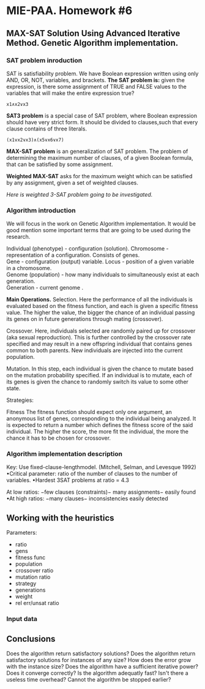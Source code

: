 # MIE-PAA. Homework #6

## MAX-SAT Solution Using Advanced Iterative Method. Genetic Algorithm implementation.

### SAT problem inroduction

SAT is satisfiability problem. We have Boolean expression written using only AND, OR, NOT, variables, and brackets. **The SAT problem is:** given the expression, is there some assignment of TRUE and FALSE values to the variables that will make the entire expression true?
	
	x1∧x2∨x3

**SAT3 problem** is a special case of SAT problem, where Boolean expression should have very strict form. It should be divided to clauses,such that every clause contains of three literals.

	(x1∨x2∨x3)∧(x5∨x6∨x7)

**MAX-SAT problem** is an generalization of SAT problem. The problem of determining the maximum number of clauses, of a given Boolean formula, that can be satisfied by some assignment.

**Weighted MAX-SAT** asks for the maximum weight which can be satisfied by any assignment, given a set of weighted clauses.

*Here is weighted 3-SAT problem going to be investigated.*

### Algorithm introduction

We will focus in the work on Genetic Algorithm implementation. It would be good mention some important terms that are going to be used during the research.

Individual (phenotype) - configuration (solution).
Chromosome - representation of a configuration. Consists of genes.	
Gene - configuration (output) variable.	
Locus - position of a given variable in a chromosome.	
Genome (population) - how many individuals to simultaneously exist at each generation.	
Generation - current genome .

**Main Operations.**
Selection. Here the performance of all the individuals is evaluated based on the fitness function, and each is given a specific fitness value. The higher the value, the bigger the chance of an individual passing its genes on in future generations through mating (crossover).

Crossover. Here, individuals selected are randomly paired up for crossover (aka sexual reproduction). This is further controlled by the crossover rate specified and may result in a new offspring individual that contains genes common to both parents. New individuals are injected into the current population.

Mutation. In this step, each individual is given the chance to mutate based on the mutation probability specified. If an individual is to mutate, each of its genes is given the chance to randomly switch its value to some other state.

Strategies:
	
Fitness
The fitness function should expect only one argument, an anonymous list of genes, corresponding to the individual being analyzed. It is expected to return a number which defines the fitness score of the said individual. The higher the score, the more fit the individual, the more the chance it has to be chosen for crossover.

### Algorithm implementation description 

Key: Use fixed-clause-lengthmodel. 
(Mitchell, Selman, and Levesque 1992) 
•Critical parameter: ratio of the number of clauses 
to the number of variables. 
•Hardest 3SAT problems at ratio = 4.3

At low ratios: 
−few clauses (constraints)− 
many assignments− 
easily found 
•At high ratios: 
−many clauses− 
inconsistencies easily detected


## Working with the heuristics
Parameters:
- ratio
- gens
- fitness func
- population
- crossover ratio
- mutation ratio
- strategy
- generations
- weight
- rel err/unsat ratio

### Input data

## Conclusions
Does the algorithm return satisfactory solutions?
Does the algorithm return satisfactory solutions for instances of any size? How does the error grow with the instance size?
Does the algorithm have a sufficient iterative power? Does it converge correctly?
Is the algorithm adequatly fast?
Isn't there a useless time overhead? Cannot the algorithm be stopped earlier?


